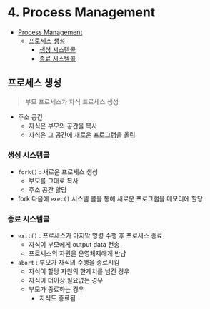 # 4. Process Management

<!-- TOC -->

- [Process Management](#process-management)
    - [프로세스 생성](#%ED%94%84%EB%A1%9C%EC%84%B8%EC%8A%A4-%EC%83%9D%EC%84%B1)
        - [생성 시스템콜](#%EC%83%9D%EC%84%B1-%EC%8B%9C%EC%8A%A4%ED%85%9C%EC%BD%9C)
        - [종료 시스템콜](#%EC%A2%85%EB%A3%8C-%EC%8B%9C%EC%8A%A4%ED%85%9C%EC%BD%9C)

<!-- /TOC -->

## 프로세스 생성

> 부모 프로세스가 자식 프로세스 생성
- 주소 공간
    - 자식은 부모의 공간을 복사
    - 자식은 그 공간에 새로운 프로그램을 올림

### 생성 시스템콜

- `fork()` : 새로운 프로세스 생성
    - 부모를 그대로 복사
    - 주소 공간 할당
- fork 다음에 `exec()` 시스템 콜을 통해 새로운 프로그램을 메모리에 할당

### 종료 시스템콜

- `exit()` : 프로세스가 마지막 명령 수행 후 프로세스 종료
    - 자식이 부모에게 output data 전송
    - 프로세스의 자원을 운영체제에게 반납
- `abort` : 부모가 자식의 수행을 종료시킴
    - 자식이 할당 자원의 한계치를 넘긴 경우
    - 자식이 더이상 필요없는 경우
    - 부모가 종료하는 경우
        - 자식도 종료됨